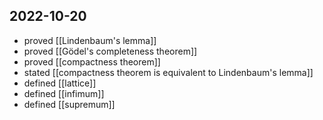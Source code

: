 ## 2022-10-20
- proved [[Lindenbaum's lemma]]
- proved [[Gödel's completeness theorem]]
- proved [[compactness theorem]]
- stated [[compactness theorem is equivalent to Lindenbaum's lemma]]
- defined [[lattice]]
- defined [[infimum]]
- defined [[supremum]]